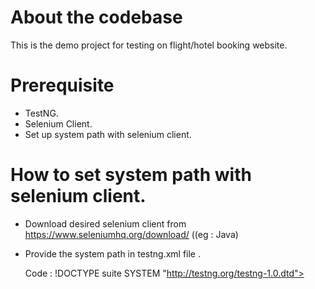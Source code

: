 # About the codebase

This is the demo project for testing on flight/hotel booking website. 

# Prerequisite

  - TestNG.
  - Selenium Client.
  - Set up system path with selenium client.
  
  # How to set system path with selenium client.
  - Download desired selenium client from https://www.seleniumhq.org/download/ ((eg : Java)
  - Provide the system path in testng.xml file .
  
    Code :
 !DOCTYPE suite SYSTEM "http://testng.org/testng-1.0.dtd">
 
 <suite name="Suite" parallel="none">
 
 <test name="Flight">
 
 <parameter name="browserName" value="chrome" />
 <parameter name="url" value="https://www.cleartrip.com/" />
 <parameter name="driverPath" value="/home/cepl/Documents/Selenium things/chromedriver_linux64/chromedriver"/>
 
 <classes>

 <class name="flight.FlightFunctionality" />
 
 </classes>
 
 </test>
 

 
</suite>

 

